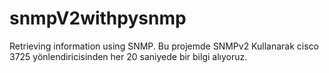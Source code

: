 # snmpV2withpysnmp
Retrieving information using SNMP. 
Bu projemde SNMPv2 Kullanarak cisco 3725 yönlendiricisinden her 20 saniyede bir bilgi alıyoruz.
